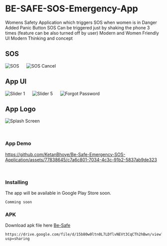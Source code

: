 # BE-SAFE-SOS-Emergency-App
Womens Safety Application which triggers SOS when women is in Danger Added Panic Button SOS Can be triggered just by shaking the phone 3 times (feature can be also turned off by user) Modern and Women Friendly UI Modern Thinking and concept

## SOS 
![SOS](https://user-images.githubusercontent.com/78201887/174718623-bb4c93d1-9d59-4310-9aae-50b5e22ad410.png)
&nbsp;&nbsp;&nbsp;&nbsp;
![SOS Cancel](https://user-images.githubusercontent.com/78201887/174719117-4fe472cc-e7dc-45f9-ba44-d12849b1cdd4.png)

## App UI
![Slider 1](https://user-images.githubusercontent.com/78201887/174718629-f9a3ba8b-5592-48a9-86f2-a7b6c282d157.png)
&nbsp;&nbsp;&nbsp;&nbsp;
![Slider 5](https://user-images.githubusercontent.com/78201887/174719341-f576b392-fb16-4b9f-8115-fd77cf5ddd8d.png)
&nbsp;&nbsp;&nbsp;&nbsp;
![Forgot Password](https://user-images.githubusercontent.com/78201887/174719430-ff030c89-9743-4c11-a0a7-5777eebb423e.png)

## App Logo
![Splash Screen](https://user-images.githubusercontent.com/78201887/174718632-9003f746-ae5d-42d2-bda7-fca54086eab8.png)


<br/>

### App Demo


https://github.com/KetanBhoye/Be-Safe-Emergency-SOS-Application/assets/77838645/c7a6c801-7034-4c3c-91b2-5837ab9de323





<br/>


### Installing
The app will be available in Google Play Store soon.
```
Comming soon
```
### APK
Download apk file here [Be-Safe](https://drive.google.com/file/d/15b80w0ltn0L7LDflvNEVt3CqCTh2hBwn/view?usp=sharing)
```
https://drive.google.com/file/d/15b80w0ltn0L7LDflvNEVt3CqCTh2hBwn/view?usp=sharing
```

